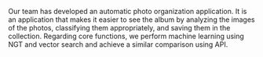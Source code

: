 Our team has developed an automatic photo organization application. It is an application that makes it easier to see the album by analyzing the images of the photos, classifying them appropriately, and saving them in the collection. Regarding core functions, we perform machine learning using NGT and vector search and achieve a similar comparison using API.

